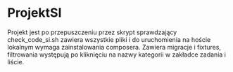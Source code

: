 # ProjektSI
Projekt jest po przepuszczeniu przez skrypt sprawdzający check_code_si.sh zawiera wszystkie pliki i do uruchomienia na hoście lokalnym wymaga zainstalowania composera. Zawiera migracje i fixtures, filtrowania występują po kliknięciu na nazwy kategorii w zakładce zadania i liście. 
